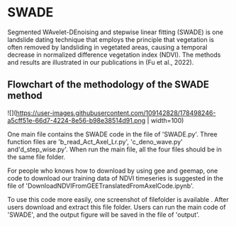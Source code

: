 # SWADE
Segmented WAvelet-DEnoising and stepwise linear fitting (SWADE) is one landslide dating technique that employs the principle that vegetation is often removed by landsliding in vegetated areas, causing a temporal decrease in normalized difference vegetation index (NDVI). The methods and results are illustrated in our publications in (Fu et al., 2022).



## Flowchart of the methodology of the SWADE method

![](https://user-images.githubusercontent.com/109142828/178498246-a5cff51e-66d7-4224-8e56-b98e38514d91.png | width=100)


One main file contains the SWADE code in the file of 'SWADE.py'. Three function files are 'b_read_Act_Axel_Lr.py', 'c_deno_wave.py' and'd_step_wise.py'. When run the main file, all the four files should be in the same file folder.

For people who knows how to download by using gee and geemap, one code to download our training data of NDVI timeseries is suggested in the file of 'DownloadNDVIFromGEETranslatedFromAxelCode.ipynb'.

To use this code more easily, one screenshot of filefolder is available . After users download and extract this file folder. Users can run the main code of 'SWADE', and the output figure will be saved in the file of 'output'.



